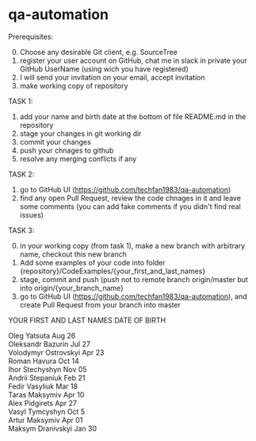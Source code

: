 # qa-automation

Prerequisites:<br/>

0. Choose any desirable Git client, e.g. SourceTree<br/>
1. register your user account on GitHub, chat me in slack in private your GitHub UserName (using wich you have registered)<br/>
2. I will send your invitation on your email, accept invitation<br/>
3. make working copy of repository<br/>

TASK 1:<br/>

1) add your name and birth date at the bottom of file README.md in the repository<br/>
2) stage your changes in git working dir<br/>
3) commit your changes<br/>
4) push your chnages to github<br/>
5) resolve any merging conflicts if any<br/>

TASK 2: <br/>

1) go to GitHub UI (https://github.com/techfan1983/qa-automation)<br/>
2) find any open Pull Request, review the code chnages in it and leave some comments (you can add fake comments if you didn't find real issues)<br/>

TASK 3:<br/>

0) in your working copy (from task 1), make a new branch with arbitrary name, checkout this new branch<br/>
1) Add some examples of your code into folder {repository}/CodeExamples/{your_first_and_last_names}<br/>
2) stage, commit and push (push not to remote branch origin/master but into origin/{your_branch_name}<br/>
3) go to GitHub UI (https://github.com/techfan1983/qa-automation), and create Pull Request from your branch into master<br/>



YOUR FIRST AND LAST NAMES        DATE OF BIRTH <br/>

Oleg Yatsuta                     Aug 26 <br/>
Oleksandr Bazurin                Jul 27 <br/>
Volodymyr Ostrovskyi			 Apr 23 <br/>
Roman Havura					 Oct 14 <br/>
Ihor Stechyshyn				     Nov 05 <br/>
Andrii Stepaniuk				 Feb 21 <br/>
Fedir Vasyliuk                    Mar 18 <br/>
Taras Maksymiv                   Apr 10 <br/>
Alex Pidgirets						Apr 27<br/>
Vasyl Tymcyshyn                  Oct 5<br/>
Artur Maksymiv                   Apr 01<br/>
Maksym Dranivskyi				Jan 30 <br/>
